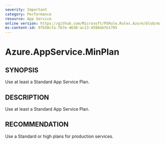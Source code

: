 ```yaml
---
severity: Important
category: Performance
resource: App Service
online version: https://github.com/Microsoft/PSRule.Rules.Azure/blob/main/docs/rules/en/Azure.AppService.MinPlan.md
ms-content-id: 97b58cfa-7b7e-4630-ac13-4596defe1795
---
```


# Azure.AppService.MinPlan

## SYNOPSIS

Use at least a Standard App Service Plan.

## DESCRIPTION

Use at least a Standard App Service Plan.

## RECOMMENDATION

Use a Standard or high plans for production services.
